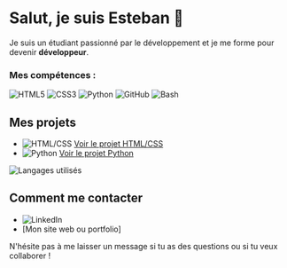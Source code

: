 # Salut, je suis Esteban 👋

Je suis un étudiant passionné par le développement et je me forme pour devenir **développeur**.

### Mes compétences :
![HTML5](https://img.shields.io/badge/HTML5-%23E34F26?style=for-the-badge&logo=html5&logoColor=white)
![CSS3](https://img.shields.io/badge/CSS3-%231572B6?style=for-the-badge&logo=css3&logoColor=white)
![Python](https://img.shields.io/badge/Python-%233776AB?style=for-the-badge&logo=python&logoColor=white)
![GitHub](https://img.shields.io/badge/GitHub-%23121011?style=for-the-badge&logo=github&logoColor=white)
![Bash](https://img.shields.io/badge/Bash-%23121011?style=for-the-badge&logo=gnubash&logoColor=white)

## Mes projets

- ![HTML/CSS](https://img.shields.io/badge/HTML%20%2F%20CSS-%23E34F26?style=for-the-badge&logo=html5&logoColor=white) [Voir le projet HTML/CSS](https://github.com/esteban-genty/RunTrack-HTML-CSS)
- ![Python](https://img.shields.io/badge/Python-%233776AB?style=for-the-badge&logo=python&logoColor=white) [Voir le projet Python](https://github.com/esteban-genty/TicTacToe)


![Langages utilisés](https://github-readme-stats.vercel.app/api/top-langs/?username=esteban-genty&layout=compact&theme=blue)


## Comment me contacter

- ![LinkedIn](https://img.shields.io/badge/LinkedIn-%230A66C2?style=for-the-badge&logo=linkedin&logoColor=white)
- [Mon site web ou portfolio]

N'hésite pas à me laisser un message si tu as des questions ou si tu veux collaborer !
